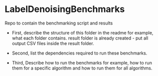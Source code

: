 # LabelDenoisingBenchmarks
Repo to contain the benchmarking script and results

- First, describe the structure of this folder in the readme for example, what each folder contains. result folder is already created - put all output CSV files inside the result folder.

- Second, list the dependencies required to run these benchmarks.

- Third, Describe how to run the benchmarks for example, how to run them for a specific algorithm and how to run them for all algorithms.